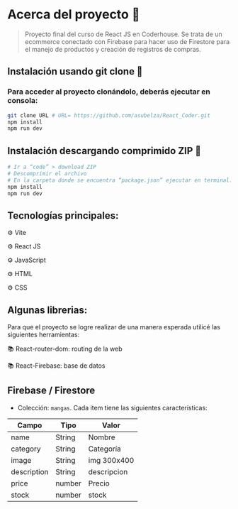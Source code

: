 # Acerca del proyecto 👀

> Proyecto final del curso de React JS en Coderhouse. Se trata de un ecommerce conectado con Firebase para hacer uso de Firestore para el manejo de productos y creación de registros de compras.

## Instalación usando git clone 🔧

### Para acceder al proyecto clonándolo, deberás ejecutar en consola: 
```sh
git clone URL # URL= https://github.com/asubelza/React_Coder.git
npm install 
npm run dev
```

## Instalación descargando comprimido ZIP 🔧
```sh
# Ir a “code” > download ZIP
# Descomprimir el archivo
# En la carpeta donde se encuentra “package.json” ejecutar en terminal:
npm install
npm run dev
```

## Tecnologías principales:

⚙ Vite

⚙ React JS

⚙ JavaScript

⚙ HTML

⚙ CSS

## Algunas librerias:

Para que el proyecto se logre realizar de una manera esperada utilicé las siguientes herramientas:

📚 React-router-dom: routing de la web

📚 React-Firebase: base de datos 

## Firebase / Firestore

- Colección: ```mangas```. Cada item tiene las siguientes características:

|    Campo      |   Tipo        |   Valor       |
| ------------- | ------------- | ------------- |
| name          |   String      |   Nombre      |
| category      |   String      |   Categoría   |
| image         |   String      |   img 300x400 |
| description   |   String      |   descripcion |
| price         |   number      |   Precio      |
| stock         |   number      |   stock       |

